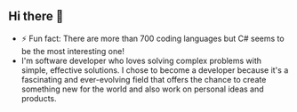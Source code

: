 ## Hi there 👋

- ⚡ Fun fact: There are more than 700 coding languages but C# seems to be the most interesting one!
-  I'm software developer who loves solving complex problems with simple, effective solutions. I chose to become a developer because it's a fascinating and ever-evolving field that offers the chance to create something new for the world and also work on personal ideas and products.

